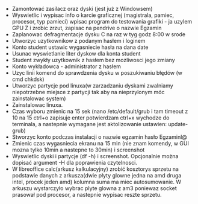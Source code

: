 - Zamontować zasilacz oraz dyski (jest już z Windowsem) 
- Wyswietlic i wypisac info o karcie graficznej (magistrala, pamiec, procesor, typ pamieci) wpisac program do testowania grafiki - ja uzylem GPU Z i zrobic zrzut, zapisac na pendrive o nazwie Egzamin 
- Zaplanowac defragmentacje dysku C na raz w tyg godz 8:00 w srode
- Utworzyc uzytkownikow z podanym hasłem i loginem 
- Konto student ustawic wygasniecie hasła na dana date 
- Usunac wyswietlanie liter dyskow dla konta student 
- Student zwykły uzytkownik z hasłem bez mozliwosci jego zmiany 
- Konto wykładowca - administrator z hasłem 
- Uzyc linii komend do sprawdzenia dysku w poszukiwaniu błędów (w cmd chkdsk) 
- Utworzyc partycje pod linuxa(w zarzadzaniu dyskami zwalniamy niepotrzebne miejsce z partycji tak aby na nieprzylonym móc zainstalowac system)
- Zainstalowac linuxa.
- Czas wyboru zmienic na 15 sek (nano /etc/default/grub i tam timeout z 10 na 15 ctrl+o zapisuje enter potwierdzam ctrl+x wychodze do terminala, a nastepnie wymagane jest aktolizowanie ustawien: update-grub)
- Stworzyc konto podczas instalacji o nazwie egzamin hasło Egzaminl@ 
- Zmienic czas wygasniecia ekranu na 15 min (nie znam komendy, w GUI mozna tylko 10min a nastepne to 30min) i screenshot 
- Wyswietlic dyski i partycje (df -h) i screenshot. Opcjonalnie można dopisać argument -H dla poprawienia czytelnosci. 
- W libreoffice calc(arkusz kalkulacyjny) zrobić kosztorys sprzetu na podstawie danych z arkusza(dwie płyty glowne jedna na amd druga intel, procek jeden amd) kolumna suma ma miec autosumowanie. W arkuszu wystarczyło wybrac plyte glowna z am3 poniewaz socket prasował pod procesor, a nastepnie wypisac reszte sprzetu. 
